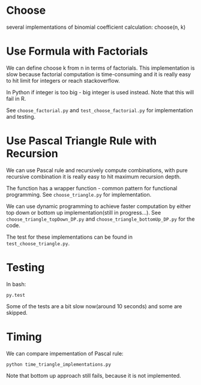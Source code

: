 # Choose

several implementations of binomial coefficient
calculation: choose(n, k)

# Use Formula with Factorials

We can define choose k from n in terms of
factorials. This implementation is slow because
factorial computation is time-consuming and it is
really easy to hit limit for integers or reach stackoverflow.

In Python if integer is too big - big integer is
used instead. Note that this will fail in R.

See `choose_factorial.py` and `test_choose_factorial.py`
for implementation and testing.

# Use Pascal Triangle Rule with Recursion

We can use Pascal rule and recursively compute combinations,
with pure recursive combination it is really easy to hit
maximum recursion depth.

The function has a wrapper function - common pattern for
functional programming. See `choose_triangle.py` for implementation.

We can use dynamic programming to achieve faster computation by either
top down or bottom up implementation(still in progress...). See
`choose_triangle_topDown_DP.py` and `choose_triangle_bottomUp_DP.py` for
the code.

The test for these implementations can be found in `test_choose_triangle.py`.

# Testing

In bash:
```
py.test
```
Some of the tests are a bit slow now(around 10 seconds) and some are skipped.

# Timing

We can compare impementation of Pascal rule:
```
python time_triangle_implementations.py
```
Note that bottom up approach still fails, because it is not implemented.
